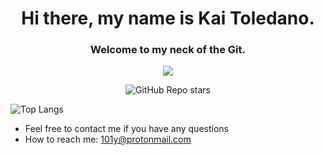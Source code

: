  <div align="center">
   
 # Hi there, my name is Kai Toledano. 
 ### Welcome to my neck of the Git.
   
 ![](https://komarev.com/ghpvc/?username=Kai375&abbreviated=true)
 
 ![GitHub Repo stars](https://img.shields.io/github/stars/Kai375?style=social)

 </div>

  ![Top Langs](https://github-readme-stats.vercel.app/api/top-langs/?username=Kai375&layout=donut&theme=github_dark&hide_border=true)


 
* Feel free to contact me if you have any questions
* How to reach me: 101y@protonmail.com

 
